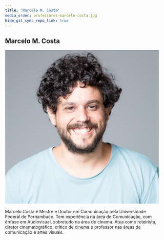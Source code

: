 ```yaml
---
title: 'Marcelo M. Costa'
media_order: professores-marcelo-costa.jpg
hide_git_sync_repo_link: true
---
```


## Marcelo M. Costa

![Fotografia do professor Marcelo Monteiro Costa, que aparece sorrindo, sobre fundo cinza, com camiseta azul.](professores-marcelo-costa.jpg?resize=200,200)

Marcelo Costa é Mestre e Doutor em Comunicação pela Universidade Federal de Pernambuco. Tem experiência na área de Comunicação, com ênfase em Audiovisual, sobretudo na área do cinema. Atua como roteirista, diretor cinematográfico, crítico de cinema e professor nas áreas de comunicação e artes visuais.
